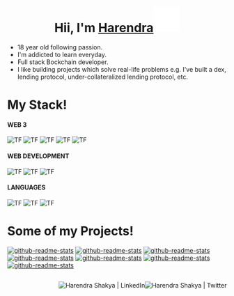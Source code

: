 <h1 align="center">
    Hii, I'm <a href="https://linktr.ee/harendra_shakya">Harendra<a><img src="https://github.com/Kathryn-Jie/Kathryn-Jie/blob/main/wave.gif" width="60px"/>
</h1>

- 18 year old following passion.
- I'm addicted to learn everyday.
- Full stack Bockchain developer.
- I like building projects which solve real-life problems e.g. I've built a dex, lending protocol, under-collateralized lending protocol, etc.

<h1 >My Stack!</h1>

<h4><strong>WEB 3</strong></h4>

<img alt="TF" src="https://img.shields.io/badge/HARDHAT-grey?style=for-the-badge&logo=hardhat&logoColor=Green"/> <img alt="TF" src="https://img.shields.io/badge/ETHERS-grey?style=for-the-badge&logo=ethers&logoColor=Green"/> <img alt="TF" src="https://img.shields.io/badge/Moralis-grey?style=for-the-badge&logo=moralis&logoColor=Green"/> <img alt="TF" src="https://img.shields.io/badge/The Graph-grey?style=for-the-badge&logo=graph&logoColor=Green"/> <img alt="TF" src="https://img.shields.io/badge/Slither-grey?style=for-the-badge&logo=slither&logoColor=Green"/>

<h4><strong>WEB DEVELOPMENT</strong></h4>

<img alt="TF" src="https://img.shields.io/badge/NEXT JS-grey?style=for-the-badge&logo=Next.js&logoColor=Green"/> <img alt="TF" src="https://img.shields.io/badge/NODE_JS-grey?style=for-the-badge&logo=nodedotjs&logoColor=Green"/> <img alt="TF" src="https://img.shields.io/badge/Tailwind-grey?style=for-the-badge&logo=Tailwindcss&logoColor=Green"/>

<h4><strong>LANGUAGES</strong></h4>

 <img alt="TF" src="https://img.shields.io/badge/solidity-grey?style=for-the-badge&logo=solidity&logoColor=Green"/> <img alt="TF" src="https://img.shields.io/badge/TS-grey?style=for-the-badge&logo=typescript&logoColor=Green"/> <img alt="TF" src="https://img.shields.io/badge/JS-grey?style=for-the-badge&logo=javascript&logoColor=Green"/>

<h1>Some of my Projects!</h1>

<p align="left">
<a href="https://github.com/harendra-shakya/uniswap-unwrapped"><img width="282" src="https://denvercoder1-github-readme-stats.vercel.app/api/pin/?username=harendra-shakya&repo=uniswap-unwrapped&theme=react&show_icons=true&bg_color=00000000" alt="github-readme-stats"></a>
<a href="https://github.com/harendra-shakya/easy-pe"><img width="282" src="https://denvercoder1-github-readme-stats.vercel.app/api/pin/?username=harendra-shakya&repo=easy-pe&theme=react&show_icons=true&bg_color=00000000" alt="github-readme-stats"></a>
    <a href="https://github.com/harendra-shakya/dex"><img width="282" src="https://denvercoder1-github-readme-stats.vercel.app/api/pin/?username=harendra-shakya&repo=dex&theme=react&show_icons=true&bg_color=00000000" alt="github-readme-stats"></a>
    <a href="https://github.com/Megabyte-143/stark-protocol"><img width="282" src="https://denvercoder1-github-readme-stats.vercel.app/api/pin/?username=Megabyte-143&repo=stark-protocol&theme=react&show_icons=true&bg_color=00000000" alt="github-readme-stats"></a>
    <a href="https://github.com/harendra-shakya/anonim"><img width="282" src="https://denvercoder1-github-readme-stats.vercel.app/api/pin/?username=harendra-shakya&repo=anonim&theme=react&show_icons=true&bg_color=00000000" alt="github-readme-stats"></a>
  <a href="https://github.com/harendra-shakya/nft-marketplace"><img width="282" src="https://denvercoder1-github-readme-stats.vercel.app/api/pin/?username=harendra-shakya&repo=nft-marketplace&theme=react&show_icons=true&bg_color=00000000" alt="github-readme-stats"></a>
    <a href="https://github.com/harendra-shakya/Polygon-Name-Service"><img width="282" src="https://denvercoder1-github-readme-stats.vercel.app/api/pin/?username=harendra-shakya&repo=Polygon-Name-Service&theme=react&show_icons=true&bg_color=00000000" alt="github-readme-stats"></a>   
 

##

<a href="https://twitter.com/harendrashakya_">
  <img align="right" alt="Harendra Shakya | Twitter "src="https://img.icons8.com/fluent/48/000000/twitter.png"/>
</a>
<a href="https://www.linkedin.com/in/harendra-shakya">
  <img align="right" alt="Harendra Shakya | LinkedIn "src="https://img.icons8.com/fluent/48/000000/linkedin.png"/>
</a>

<!---
harendra-shakya/harendra-shakya is a ✨ special ✨ repository because its `README.md` (this file) appears on your GitHub profile.
You can click the Preview link to take a look at your changes.
--->
